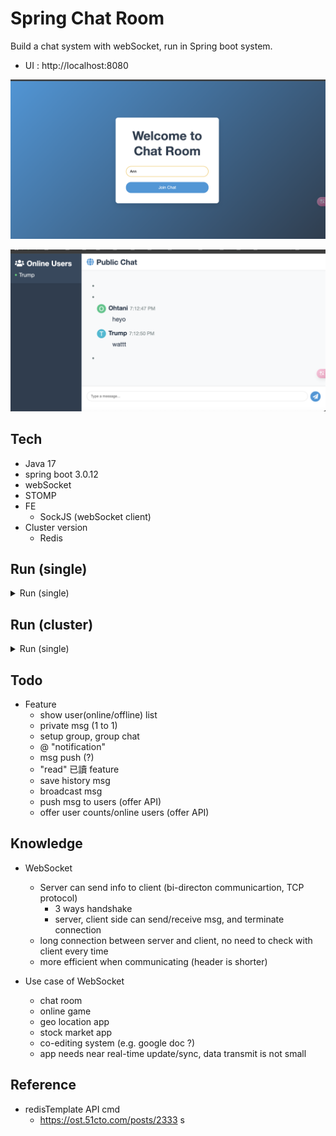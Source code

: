 # Spring Chat Room

Build a chat system with webSocket, run in Spring boot system.

- UI : http://localhost:8080


<p align="center"><img src ="./doc/pic/chat_room_1.png"></p>

<p align="center"><img src ="./doc/pic/chat_room_2.png"></p>

## Tech
- Java 17
- spring boot 3.0.12
- webSocket
- STOMP
- FE
  - SockJS (webSocket client)
- Cluster version
    - Redis

## Run (single)

<details>
<summary>Run (single)</summary>

```bash
# compile
mvn package -DskipTests
# run app
java -jar target/springChatRoom-0.0.1-SNAPSHOT.jar
```
</details>

## Run (cluster)

<details>
<summary>Run (single)</summary>

```bash

# install redis
# https://github.com/yennanliu/utility_shell/blob/master/redis/install_redis_mac.sh

# run redis
brew services start redis
# test (local)
redis-cli ping
# to the redis shell (local)
redis-cli

# compile
mvn package -DskipTests
# run app
java -jar target/springChatRoom-0.0.1-SNAPSHOT.jar
```
</details>

## Todo
- Feature
  - show user(online/offline) list
  - private msg (1 to 1)
  - setup group, group chat
  - @ "notification"
  - msg push (?)
  - "read" 已讀 feature
  - save history msg
  - broadcast msg
  - push msg to users (offer API)
  - offer user counts/online users (offer API)

## Knowledge

- WebSocket
    - Server can send info to client (bi-directon communicartion, TCP protocol)
        - 3 ways handshake
        - server, client side can send/receive msg, and terminate connection
    - long connection between server and client, no need to check with client every time
    - more efficient when communicating (header is shorter)

- Use case of WebSocket
    - chat room
    - online game
    - geo location app
    - stock market app
    - co-editing system (e.g. google doc ?)
    - app needs near real-time update/sync, data transmit is not small

## Reference

- redisTemplate API cmd
  - https://ost.51cto.com/posts/2333
s